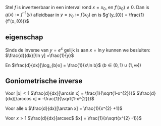 Stel $f$ is inverteerbaar in een interval rond $x = x_{0}$, en $f'(x_{0}) \neq 0$. Dan is $g(x) := f^{-1}(y)$ afleidbaar in $y = y_{0} := f(x_{0})$ en is 
	$g'(y_{0}) = \frac{1}{f'(x_{0})}$ 

## eigenschap
Sinds de inverse van $y = e^{x}$ gelijk is aan $x = \ln y$ kunnen we besluiten:
	$\frac{d}{dx}[\ln y] =\frac{1}{y}$  

En
	$\frac{d}{dx}[\log_{b}x] = \frac{1}{x\ln b}$    $(b\in (0,1) \cup (1,\infty))$ 

## Goniometrische inverse
Voor $|x| < 1$ 
	$\frac{d}{dx}[\arcsin x] = \frac{1}{\sqrt{1-x^{2}}}$ 
	$\frac{d}{dx}[\arccos x] = -\frac{1}{\sqrt{1-x^{2}}}$ 

Voor alle $x$
	$\frac{d}{dx}[\arctan x] = \frac{1}{x^{2} +1}$ 

Voor $x > 1$ 
	$\frac{d}{dx}[arcsec$ $x] = \frac{1}{x\sqrt{x^{2} -1}}$ 